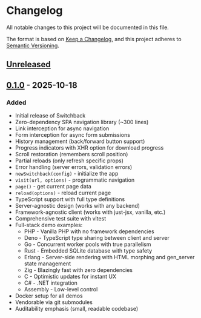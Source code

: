 # Changelog

All notable changes to this project will be documented in this file.

The format is based on [Keep a Changelog](https://keepachangelog.com/en/1.0.0/),
and this project adheres to [Semantic Versioning](https://semver.org/spec/v2.0.0.html).

## [Unreleased]

## [0.1.0] - 2025-10-18

### Added
- Initial release of Switchback
- Zero-dependency SPA navigation library (~300 lines)
- Link interception for async navigation
- Form interception for async form submissions
- History management (back/forward button support)
- Progress indicators with XHR option for download progress
- Scroll restoration (remembers scroll position)
- Partial reloads (only refresh specific props)
- Error handling (server errors, validation errors)
- `newSwitchback(config)` - initialize the app
- `visit(url, options)` - programmatic navigation
- `page()` - get current page data
- `reload(options)` - reload current page
- TypeScript support with full type definitions
- Server-agnostic design (works with any backend)
- Framework-agnostic client (works with just-jsx, vanilla, etc.)
- Comprehensive test suite with vitest
- Full-stack demo examples:
  - PHP - Vanilla PHP with no framework dependencies
  - Deno - TypeScript type sharing between client and server
  - Go - Concurrent worker pools with true parallelism
  - Rust - Embedded SQLite database with type safety
  - Erlang - Server-side rendering with HTML morphing and gen_server state management
  - Zig - Blazingly fast with zero dependencies
  - C - Optimistic updates for instant UX
  - C# - .NET integration
  - Assembly - Low-level control
- Docker setup for all demos
- Vendorable via git submodules
- Auditability emphasis (small, readable codebase)

[Unreleased]: https://github.com/ge3224/switchback/compare/v0.1.0...HEAD
[0.1.0]: https://github.com/ge3224/switchback/releases/tag/v0.1.0
